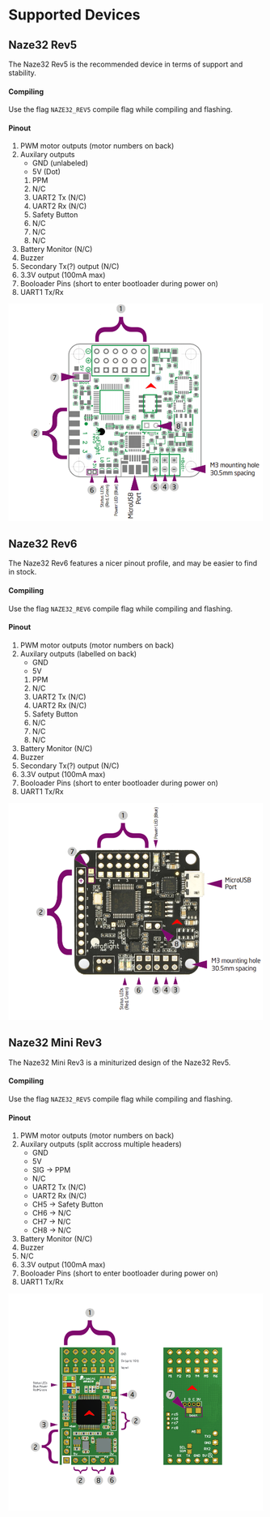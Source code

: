 # Supported Devices

## Naze32 Rev5
The Naze32 Rev5 is the recommended device in terms of support and stability.

#### Compiling
Use the flag `NAZE32_REV5` compile flag while compiling and flashing.

#### Pinout
1. PWM motor outputs (motor numbers on back)
2. Auxilary outputs
   - GND (unlabeled)
   - 5V (Dot)
   1. PPM
   2. N/C
   3. UART2 Tx (N/C)
   4. UART2 Rx (N/C)
   5. Safety Button
   6. N/C
   7. N/C
   8. N/C
3. Battery Monitor (N/C)
4. Buzzer
5. Secondary Tx(?) output (N/C)
6. 3.3V output (100mA max)
7. Booloader Pins (short to enter bootloader during power on)
8. UART1 Tx/Rx

![Naze32 Rev5 Pinout](naz32_rev5_pinout.png)

## Naze32 Rev6
The Naze32 Rev6 features a nicer pinout profile, and may be easier to find in stock.

#### Compiling
Use the flag `NAZE32_REV6` compile flag while compiling and flashing.

#### Pinout
1. PWM motor outputs (motor numbers on back)
2. Auxilary outputs (labelled on back)
   - GND
   - 5V
   1. PPM
   2. N/C
   3. UART2 Tx (N/C)
   4. UART2 Rx (N/C)
   5. Safety Button
   6. N/C
   7. N/C
   8. N/C
3. Battery Monitor (N/C)
4. Buzzer
5. Secondary Tx(?) output (N/C)
6. 3.3V output (100mA max)
7. Booloader Pins (short to enter bootloader during power on)
8. UART1 Tx/Rx

![Naze32 Rev6 Pinout](naz32_rev6_pinout.png)

## Naze32 Mini Rev3
The Naze32 Mini Rev3 is a miniturized design of the Naze32 Rev5.

#### Compiling
Use the flag `NAZE32_REV5` compile flag while compiling and flashing.

#### Pinout
1. PWM motor outputs (motor numbers on back)
2. Auxilary outputs (split accross multiple headers)
   - GND
   - 5V
   - SIG -> PPM
   - N/C
   - UART2 Tx (N/C)
   - UART2 Rx (N/C)
   - CH5 -> Safety Button
   - CH6 -> N/C
   - CH7 -> N/C
   - CH8 -> N/C
3. Battery Monitor (N/C)
4. Buzzer
5. N/C
6. 3.3V output (100mA max)
7. Booloader Pins (short to enter bootloader during power on)
8. UART1 Tx/Rx

![Naze32 Mini Rev3 Pinout](naz32_mini_rev3_pinout.png)
